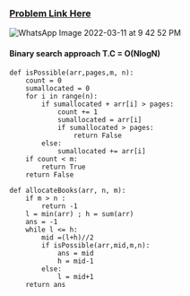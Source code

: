 ### [Problem Link Here](https://www.codingninjas.com/codestudio/guided-paths/data-structures-algorithms/content/118621/offering/1377951)

![WhatsApp Image 2022-03-11 at 9 42 52 PM](https://user-images.githubusercontent.com/88735632/157906623-c0db48fb-6456-4c6f-8adb-066be93242ae.jpeg)

#### Binary search approach T.C = O(NlogN)

```
def isPossible(arr,pages,m, n):
    count = 0
    sumallocated = 0
    for i in range(n):
        if sumallocated + arr[i] > pages:
            count += 1
            sumallocated = arr[i]
            if sumallocated > pages:
                return False        
        else:
            sumallocated += arr[i]
    if count < m:
        return True
    return False    

def allocateBooks(arr, n, m):
    if m > n :
        return -1   
    l = min(arr) ; h = sum(arr)
    ans = -1
    while l <= h:
        mid =(l+h)//2
        if isPossible(arr,mid,m,n):
            ans = mid
            h = mid-1
        else:
            l = mid+1
    return ans
```
